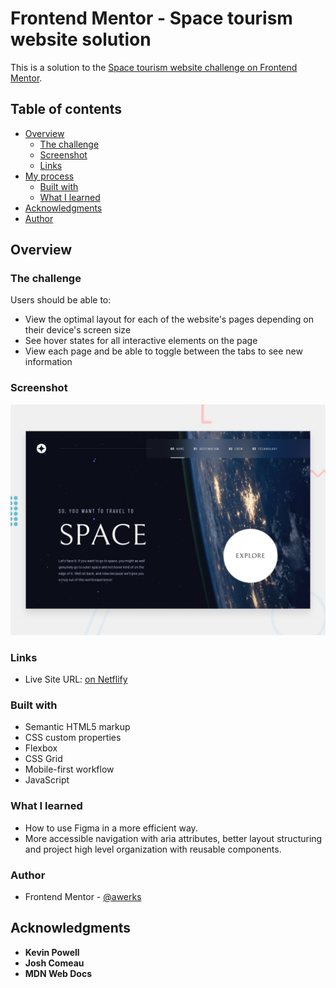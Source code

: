 # Frontend Mentor - Space tourism website solution

This is a solution to the [Space tourism website challenge on Frontend Mentor](https://www.frontendmentor.io/challenges/space-tourism-multipage-website-gRWj1URZ3).

## Table of contents

- [Overview](#overview)
    - [The challenge](#the-challenge)
    - [Screenshot](#screenshot)
    - [Links](#links)
- [My process](#my-process)
    - [Built with](#built-with)
    - [What I learned](#what-i-learned)
- [Acknowledgments](#acknowledgments)
- [Author](#author)

## Overview

### The challenge

Users should be able to:

- View the optimal layout for each of the website's pages depending on their device's screen size
- See hover states for all interactive elements on the page
- View each page and be able to toggle between the tabs to see new information

### Screenshot

![](./preview.jpg)

### Links

- Live Site URL: [on Netflify](https://spacetour-web.netlify.app/)

### Built with

- Semantic HTML5 markup
- CSS custom properties
- Flexbox
- CSS Grid
- Mobile-first workflow
- JavaScript

### What I learned

- How to use Figma in a more efficient way.
- More accessible navigation with aria attributes, better layout structuring and project high level organization with reusable components.

### Author

- Frontend Mentor - [@awerks](https://www.frontendmentor.io/profile/awerks)

## Acknowledgments

- **Kevin Powell**
- **Josh Comeau**
- **MDN Web Docs**
